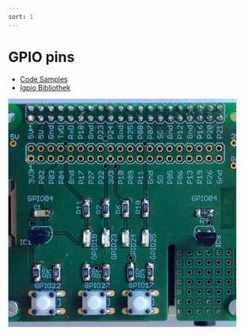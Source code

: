 ```yaml
---
sort: 1
---
```


# GPIO pins 

- [Code Samples](https://elinux.org/RPi_GPIO_Code_Samples)
- [lgpio Bibliothek](http://abyz.me.uk/lg/lgpio.html) 

![Zusatzboard](./img/franzboard.jpeg)


